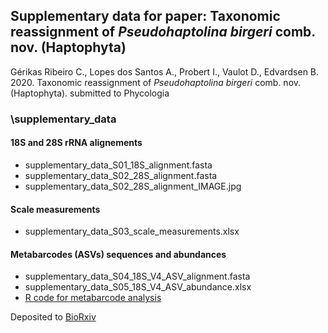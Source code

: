 
## Supplementary data for paper: Taxonomic reassignment of _Pseudohaptolina birgeri_ comb. nov. (Haptophyta)


Gérikas Ribeiro C., Lopes dos Santos A., Probert I., Vaulot D., Edvardsen B. 2020. Taxonomic reassignment of _Pseudohaptolina birgeri_ comb. nov. (Haptophyta). submitted to Phycologia

### \supplementary_data
#### 18S and 28S rRNA alignements
* supplementary_data_S01_18S_alignment.fasta
* supplementary_data_S02_28S_alignment.fasta
* supplementary_data_S02_28S_alignment_IMAGE.jpg

#### Scale measurements
* supplementary_data_S03_scale_measurements.xlsx

#### Metabarcodes (ASVs) sequences and abundances
* supplementary_data_S04_18S_V4_ASV_alignment.fasta
* supplementary_data_S05_18S_V4_ASV_abundance.xlsx
* [R code for metabarcode analysis](https://vaulot.github.io/Paper-2020-Ribeiro-Pseudohaptolina/metaPR2-Haptolina.html)


Deposited to [BioRxiv](https://www.biorxiv.org/content/10.1101/2020.05.06.081489v1)

